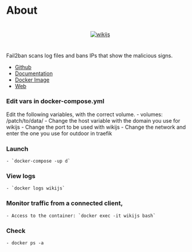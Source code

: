 # About

#

<p align="center">
    <a href="https://js.wiki/">
        <img src="https://github.com/JuanRodenas/Docker-container-selfhosted/tree/main/wikijs/wikijs.png" alt="wikijs">
    </a>
    <br>
</p>
<!-- markdownlint-enable MD033 -->

#

Fail2ban scans log files and bans IPs that show the malicious signs.

* [Github](https://github.com/Requarks/wiki)
* [Documentation](https://docs.requarks.io/)
* [Docker Image](https://hub.docker.com/r/requarks/wiki)
* [Web](https://js.wiki/)

### Edit vars in docker-compose.yml
Edit the following variables, with the correct volume.
	- volumes: /patch/to/data/
	- Change the host variable with the domain you use for wikijs
	- Change the port to be used with wikijs
	- Change the network and enter the one you use for outdoor in traefik 

### Launch
	- `docker-compose -up d`

### View logs
	- `docker logs wikijs`

### Monitor traffic from a connected client,
	- Access to the container: `docker exec -it wikijs bash`

### Check
	- docker ps -a